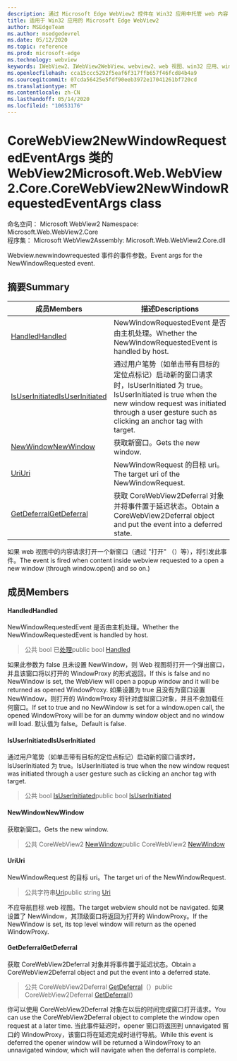 ```yaml
---
description: 通过 Microsoft Edge WebView2 控件在 Win32 应用中托管 web 内容
title: 适用于 Win32 应用的 Microsoft Edge WebView2
author: MSEdgeTeam
ms.author: msedgedevrel
ms.date: 05/12/2020
ms.topic: reference
ms.prod: microsoft-edge
ms.technology: webview
keywords: IWebView2、IWebView2WebView、webview2、web 视图、win32 应用、win32、edge、ICoreWebView2、ICoreWebView2Controller、浏览器控件、边缘 html
ms.openlocfilehash: cca15ccc5292f5eaf6f317ffb657f46fcd84b4a9
ms.sourcegitcommit: 07cda56425e5fdf90eeb3972e17041261bf720cd
ms.translationtype: MT
ms.contentlocale: zh-CN
ms.lasthandoff: 05/14/2020
ms.locfileid: "10653176"
---
```

# <span data-ttu-id="c8349-104">CoreWebView2NewWindowRequestedEventArgs 类的 WebView2</span><span class="sxs-lookup"><span data-stu-id="c8349-104">Microsoft.Web.WebView2.Core.CoreWebView2NewWindowRequestedEventArgs class</span></span> 

<span data-ttu-id="c8349-105">命名空间： Microsoft WebView2 </span><span class="sxs-lookup"><span data-stu-id="c8349-105">Namespace: Microsoft.Web.WebView2.Core</span></span>\
<span data-ttu-id="c8349-106">程序集： Microsoft WebView2</span><span class="sxs-lookup"><span data-stu-id="c8349-106">Assembly: Microsoft.Web.WebView2.Core.dll</span></span>

<span data-ttu-id="c8349-107">Webview.newwindowrequested 事件的事件参数。</span><span class="sxs-lookup"><span data-stu-id="c8349-107">Event args for the NewWindowRequested event.</span></span>

## <span data-ttu-id="c8349-108">摘要</span><span class="sxs-lookup"><span data-stu-id="c8349-108">Summary</span></span>

 <span data-ttu-id="c8349-109">成员</span><span class="sxs-lookup"><span data-stu-id="c8349-109">Members</span></span>                        | <span data-ttu-id="c8349-110">描述</span><span class="sxs-lookup"><span data-stu-id="c8349-110">Descriptions</span></span>
--------------------------------|---------------------------------------------
[<span data-ttu-id="c8349-111">Handled</span><span class="sxs-lookup"><span data-stu-id="c8349-111">Handled</span></span>](#handled) | <span data-ttu-id="c8349-112">NewWindowRequestedEvent 是否由主机处理。</span><span class="sxs-lookup"><span data-stu-id="c8349-112">Whether the NewWindowRequestedEvent is handled by host.</span></span>
[<span data-ttu-id="c8349-113">IsUserInitiated</span><span class="sxs-lookup"><span data-stu-id="c8349-113">IsUserInitiated</span></span>](#isuserinitiated) | <span data-ttu-id="c8349-114">通过用户笔势（如单击带有目标的定位点标记）启动新的窗口请求时，IsUserInitiated 为 true。</span><span class="sxs-lookup"><span data-stu-id="c8349-114">IsUserInitiated is true when the new window request was initiated through a user gesture such as clicking an anchor tag with target.</span></span>
[<span data-ttu-id="c8349-115">NewWindow</span><span class="sxs-lookup"><span data-stu-id="c8349-115">NewWindow</span></span>](#newwindow) | <span data-ttu-id="c8349-116">获取新窗口。</span><span class="sxs-lookup"><span data-stu-id="c8349-116">Gets the new window.</span></span>
[<span data-ttu-id="c8349-117">Uri</span><span class="sxs-lookup"><span data-stu-id="c8349-117">Uri</span></span>](#uri) | <span data-ttu-id="c8349-118">NewWindowRequest 的目标 uri。</span><span class="sxs-lookup"><span data-stu-id="c8349-118">The target uri of the NewWindowRequest.</span></span>
[<span data-ttu-id="c8349-119">GetDeferral</span><span class="sxs-lookup"><span data-stu-id="c8349-119">GetDeferral</span></span>](#getdeferral) | <span data-ttu-id="c8349-120">获取 CoreWebView2Deferral 对象并将事件置于延迟状态。</span><span class="sxs-lookup"><span data-stu-id="c8349-120">Obtain a CoreWebView2Deferral object and put the event into a deferred state.</span></span>

<span data-ttu-id="c8349-121">如果 web 视图中的内容请求打开一个新窗口（通过 "打开" （）等），将引发此事件。</span><span class="sxs-lookup"><span data-stu-id="c8349-121">The event is fired when content inside webview requested to a open a new window (through window.open() and so on.)</span></span>

## <span data-ttu-id="c8349-122">成员</span><span class="sxs-lookup"><span data-stu-id="c8349-122">Members</span></span>

#### <span data-ttu-id="c8349-123">Handled</span><span class="sxs-lookup"><span data-stu-id="c8349-123">Handled</span></span> 

<span data-ttu-id="c8349-124">NewWindowRequestedEvent 是否由主机处理。</span><span class="sxs-lookup"><span data-stu-id="c8349-124">Whether the NewWindowRequestedEvent is handled by host.</span></span>

> <span data-ttu-id="c8349-125">公共 bool 已[处理](#handled)</span><span class="sxs-lookup"><span data-stu-id="c8349-125">public bool [Handled](#handled)</span></span>

<span data-ttu-id="c8349-126">如果此参数为 false 且未设置 NewWindow，则 Web 视图将打开一个弹出窗口，并且该窗口将以打开的 WindowProxy 的形式返回。</span><span class="sxs-lookup"><span data-stu-id="c8349-126">If this is false and no NewWindow is set, the WebView will open a popup window and it will be returned as opened WindowProxy.</span></span> <span data-ttu-id="c8349-127">如果设置为 true 且没有为窗口设置 NewWindow，则打开的 WindowProxy 将针对虚拟窗口对象，并且不会加载任何窗口。</span><span class="sxs-lookup"><span data-stu-id="c8349-127">If set to true and no NewWindow is set for a window.open call, the opened WindowProxy will be for an dummy window object and no window will load.</span></span> <span data-ttu-id="c8349-128">默认值为 false。</span><span class="sxs-lookup"><span data-stu-id="c8349-128">Default is false.</span></span>

#### <span data-ttu-id="c8349-129">IsUserInitiated</span><span class="sxs-lookup"><span data-stu-id="c8349-129">IsUserInitiated</span></span> 

<span data-ttu-id="c8349-130">通过用户笔势（如单击带有目标的定位点标记）启动新的窗口请求时，IsUserInitiated 为 true。</span><span class="sxs-lookup"><span data-stu-id="c8349-130">IsUserInitiated is true when the new window request was initiated through a user gesture such as clicking an anchor tag with target.</span></span>

> <span data-ttu-id="c8349-131">公共 bool [IsUserInitiated](#isuserinitiated)</span><span class="sxs-lookup"><span data-stu-id="c8349-131">public bool [IsUserInitiated](#isuserinitiated)</span></span>

#### <span data-ttu-id="c8349-132">NewWindow</span><span class="sxs-lookup"><span data-stu-id="c8349-132">NewWindow</span></span> 

<span data-ttu-id="c8349-133">获取新窗口。</span><span class="sxs-lookup"><span data-stu-id="c8349-133">Gets the new window.</span></span>

> <span data-ttu-id="c8349-134">公共 CoreWebView2 [NewWindow](#newwindow)</span><span class="sxs-lookup"><span data-stu-id="c8349-134">public CoreWebView2 [NewWindow](#newwindow)</span></span>

#### <span data-ttu-id="c8349-135">Uri</span><span class="sxs-lookup"><span data-stu-id="c8349-135">Uri</span></span> 

<span data-ttu-id="c8349-136">NewWindowRequest 的目标 uri。</span><span class="sxs-lookup"><span data-stu-id="c8349-136">The target uri of the NewWindowRequest.</span></span>

> <span data-ttu-id="c8349-137">公共字符串[Uri](#uri)</span><span class="sxs-lookup"><span data-stu-id="c8349-137">public string [Uri](#uri)</span></span>

<span data-ttu-id="c8349-138">不应导航目标 web 视图。</span><span class="sxs-lookup"><span data-stu-id="c8349-138">The target webview should not be navigated.</span></span> <span data-ttu-id="c8349-139">如果设置了 NewWindow，其顶级窗口将返回为打开的 WindowProxy。</span><span class="sxs-lookup"><span data-stu-id="c8349-139">If the NewWindow is set, its top level window will return as the opened WindowProxy.</span></span>

#### <span data-ttu-id="c8349-140">GetDeferral</span><span class="sxs-lookup"><span data-stu-id="c8349-140">GetDeferral</span></span> 

<span data-ttu-id="c8349-141">获取 CoreWebView2Deferral 对象并将事件置于延迟状态。</span><span class="sxs-lookup"><span data-stu-id="c8349-141">Obtain a CoreWebView2Deferral object and put the event into a deferred state.</span></span>

> <span data-ttu-id="c8349-142">公共 CoreWebView2Deferral [GetDeferral](#getdeferral)（）</span><span class="sxs-lookup"><span data-stu-id="c8349-142">public CoreWebView2Deferral [GetDeferral](#getdeferral)()</span></span>

<span data-ttu-id="c8349-143">你可以使用 CoreWebView2Deferral 对象在以后的时间完成窗口打开请求。</span><span class="sxs-lookup"><span data-stu-id="c8349-143">You can use the CoreWebView2Deferral object to complete the window open request at a later time.</span></span> <span data-ttu-id="c8349-144">当此事件延迟时，opener 窗口将返回到 unnavigated 窗口的 WindowProxy，该窗口将在延迟完成时进行导航。</span><span class="sxs-lookup"><span data-stu-id="c8349-144">While this event is deferred the opener window will be returned a WindowProxy to an unnavigated window, which will navigate when the deferral is complete.</span></span>

